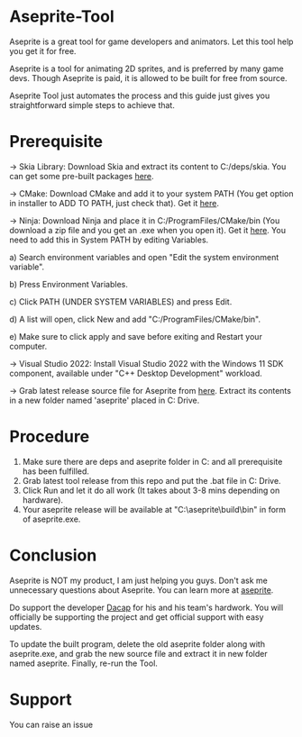 # Aseprite-Tool
Aseprite is a great tool for game developers and animators. Let this tool help you get it for free.

Aseprite is a tool for animating 2D sprites, and is preferred by many game devs. Though Aseprite is paid, it is allowed to be built for free from source.

Aseprite Tool just automates the process and this guide just gives you straightforward simple steps to achieve that.

# Prerequisite
-> Skia Library: Download Skia and extract its content to C:/deps/skia. You can get some pre-built packages [here](https://github.com/aseprite/skia/releases).

-> CMake: Download CMake and add it to your system PATH (You get option in installer to ADD TO PATH, just check that). Get it [here](https://cmake.org/download/).

-> Ninja: Download Ninja and place it in C:/ProgramFiles/CMake/bin (You download a zip file and you get an .exe when you open it). Get it [here](https://ninja-build.org/). You need to add this in System PATH by editing Variables.

a) Search environment variables and open "Edit the system environment variable".

b) Press Environment Variables.

c) Click PATH (UNDER SYSTEM VARIABLES) and press Edit.

d) A list will open, click New and add "C:/ProgramFiles/CMake/bin".

e) Make sure to click apply and save before exiting and Restart your computer.

-> Visual Studio 2022: Install Visual Studio 2022 with the Windows 11 SDK component, available under "C++ Desktop Development" workload.

-> Grab latest release source file for Aseprite from [here](https://github.com/aseprite/aseprite/releases). Extract its contents in a new folder named 'aseprite' placed in C: Drive.

# Procedure
1) Make sure there are deps and aseprite folder in C: and all prerequisite has been fulfilled.
2) Grab latest tool release from this repo and put the .bat file in C: Drive.
3) Click Run and let it do all work (It takes about 3-8 mins depending on hardware).
4) Your aseprite release will be available at "C:\aseprite\build\bin" in form of aseprite.exe.

# Conclusion
Aseprite is NOT my product, I am just helping you guys. Don't ask me unnecessary questions about Aseprite. You can learn more at [aseprite](https://github.com/aseprite/aseprite).

Do support the developer [Dacap](https://github.com/dacap) for his and his team's hardwork. You will officially be supporting the project and get official support with easy updates.

To update the built program, delete the old aseprite folder along with aseprite.exe, and grab the new source file and extract it in new folder named aseprite. Finally, re-run the Tool.

# Support
You can raise an issue
